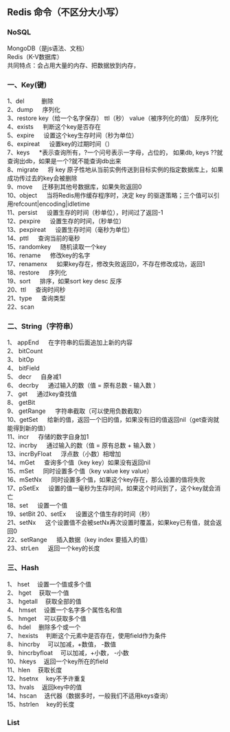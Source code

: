 ## Redis 命令（不区分大小写）
### NoSQL
MongoDB（是js语法、文档）   
Redis（K-V数据库）   
共同特点：会占用大量的内存、把数据放到内存，

###  一、Key(键)
  1、del           &emsp; &emsp;                                                                   删除    
  2、dump                  &emsp;                                                       序列化   
  3、restore key（给一个名字保存） ttl（秒） value（被序列化的值）              反序列化     
  4、exists        &emsp;    判断这个key是否存在   
  5、expire        &emsp;    设置这个key生存时间（秒为单位）  
  6、expireat      &emsp;    设置key的过期时间（）     
  7、keys          &emsp;    *表示查询所有，?一个问号表示一字母，占位的，
  如果db, keys ??就查询出db，如果是一个?就不能查询db出来   
  8、migrate        &emsp;   将 key 原子性地从当前实例传送到目标实例的指定数据库上，如果成功传过去的key会被删除  
  9、move           &emsp;  迁移到其他号数据库，如果失败返回0  
  10、object        &emsp;  当将Redis用作缓存程序时，决定 key 的驱逐策略；三个值可以引用refcount|encoding|idletime  
  11、persist       &emsp;  设置生存的时间（秒单位），时间过了返回-1  
  12、pexpire       &emsp;  设置生存的时间，（秒单位）  
  13、pexpireat     &emsp; 设置生存时间（毫秒为单位）  
  14、pttl          &emsp; 查询当前的毫秒  
  15、randomkey     &emsp; 随机读取一个key      
  16、rename        &emsp; 修改key的名字  
  17、renamenx      &emsp; 如果key存在，修改失败返回0，不存在修改成功，返回1  
  18、restore       &emsp;   序列化  
  19、sort          &emsp; 排序，如果sort key desc 反序  
  20、ttl           &emsp; 查询时间秒  
  21、type          &emsp; 查询类型  
  22、scan          &emsp; 
### 二、String（字符串）
  
  1、 appEnd       &emsp; 在字符串的后面追加上新的内容    
  2、 bitCount  
  3、 bitOp       
  4、 bitField  
  5、 decr         &emsp; 自身减1  
  6、 decrby       &emsp; 通过输入的数（值 = 原有总数 - 输入数 ）    
  7、 get          &emsp; 通过key查找值    
  8、 getBit  
  9、 getRange     &emsp; 字符串截取（可以使用负数截取）  
  10、getSet       &emsp; 给新的值，返回一个旧的值，如果没有旧的值返回nil（get查询就能得到新的值）  
  11、incr         &emsp; 存储的数字自身加1  
  12、incrby       &emsp; 通过输入的数（值 = 原有总数 + 输入数 ）  
  13、incrByFloat  &emsp; 浮点数（小数）相增加  
  14、mGet         &emsp; 查询多个值（key key）如果没有返回nil  
  15、mSet         &emsp; 同时设置多个值（key  value key value）  
  16、mSetNx       &emsp; 同时设置多个值，如果这个key存在，那么设置的值将失败  
  17、pSetEx       &emsp; 设置的值一毫秒为生存时间，如果这个时间到了，这个key就会消亡  
  18、set          &emsp; 设置一个值  
  19、setBit
  20、setEx       &emsp;  设置这个值生存的时间（秒）  
  21、setNx       &emsp;  这个设置值不会被setNx再次设置时覆盖，如果key已有值，就会返回0  
  22、setRange    &emsp;  插入数据（key index 要插入的值）  
  23、strLen      &emsp;  返回一个key的长度   
 
  
 ### 三、Hash
   
   1、 hset           &emsp;设置一个值或多个值  
   2、 hget           &emsp;获取一个值   
   3、 hgetall        &emsp;获取全部的值   
   4、 hmset          &emsp;设置一个名字多个属性名和值  
   5、 hmget          &emsp;可以获取多个值   
   6、 hdel           &emsp;删除多个或一个   
   7、 hexists        &emsp;判断这个元素中是否存在，使用field作为条件  
   8、 hincrby        &emsp;可以加减，+数值， -数值  
   9、 hincrbyfloat   &emsp;可以加减，+小数， -小数  
   10、hkeys          &emsp;返回一个key所在的field  
   11、hlen           &emsp;获取长度  
   12、hsetnx         &emsp;key不予许重复  
   13、hvals          &emsp;返回key中的值  
   14、hscan          &emsp;迭代器（数据多时，一般我们不适用keys查询）  
   15、hstrlen        &emsp;key的长度  
   
   ### List
